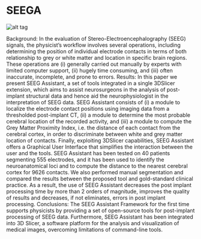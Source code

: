 # SEEGA
![alt tag](https://raw.githubusercontent.com/mnarizzano/SEEGA/master/SEEG_Assistant.png)

Background: In the evaluation of Stereo-Electroencephalography (SEEG)
signals, the physicist’s workflow involves several operations, including determining
the position of individual electrode contacts in terms of both relationship to grey
or white matter and location in specific brain regions. These operations are (i)
generally carried out manually by experts with limited computer support, (ii)
hugely time consuming, and (iii) often inaccurate, incomplete, and prone to
errors.
Results: In this paper we present SEEG Assistant, a set of tools integrated in a
single 3DSlicer extension, which aims to assist neurosurgeons in the analysis of
post-implant structural data and hence aid the neurophysiologist in the
interpretation of SEEG data. SEEG Assistant consists of (i) a module to localize
the electrode contact positions using imaging data from a thresholded
post-implant CT, (ii) a module to determine the most probable cerebral location
of the recorded activity, and (iii) a module to compute the Grey Matter Proximity
Index, i.e. the distance of each contact from the cerebral cortex, in order to
discriminate between white and grey matter location of contacts. Finally,
exploiting 3DSlicer capabilities, SEEG Assistant offers a Graphical User Interface
that simplifies the interaction between the user and the tools. SEEG Assistant
has been tested on 40 patients segmenting 555 electrodes, and it has been used
to identify the neuroanatomical loci and to compute the distance to the nearest
cerebral cortex for 9626 contacts. We also performed manual segmentation and
compared the results between the proposed tool and gold-standard clinical
practice. As a result, the use of SEEG Assistant decreases the post implant
processing time by more than 2 orders of magnitude, improves the quality of
results and decreases, if not eliminates, errors in post implant processing.
Conclusions: The SEEG Assistant Framework for the first time supports
physicists by providing a set of open-source tools for post-implant processing of
SEEG data. Furthermore, SEEG Assistant has been integrated into 3D Slicer, a
software platform for the analysis and visualization of medical images,
overcoming limitations of command-line tools.
